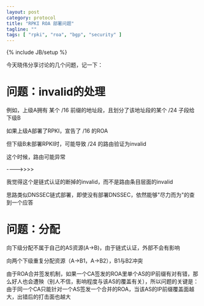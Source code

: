 ```yaml
---
layout: post
category: protocol
title: "RPKI ROA 部署问题"
tagline: ""
tags: [ "rpki", "roa", "bgp", "security" ] 
---
```

{% include JB/setup %}

今天晓伟分享讨论的几个问题，记一下：

# 问题：invalid的处理

例如，上级A拥有 某个 /16 前缀的地址段，且划分了该地址段的某个 /24 子段给下级B

如果上级A部署了RPKI，宣告了 /16 的ROA

但下级B未部署RPKI时，可能导致 /24 的路由验证为invalid

这个时候，路由可能异常

---->>>>

我觉得这个是链式认证的断掉的invalid，而不是路由条目层面的invalid

思路类似DNSSEC链式部署，即使没有部署DNSSEC，依然能够"尽力而为"的查到一个应答

# 问题：分配

向下级分配不属于自己的AS资源(A->B)，由于链式认证，外部不会有影响

向两个下级重复分配资源（A->B1，A->B2），B1与B2冲突

由于ROA合并签发机制，如果一个CA签发的ROA里单个AS的IP前缀有对有错，那么好人也会遭殃（别人不信，影响程度与该AS的覆盖有关），所以问题的关键是：由于同一个CA只能针对一个AS签发一个合并的ROA，当该AS的IP前缀覆盖面越大，出错后的打击面也越大
